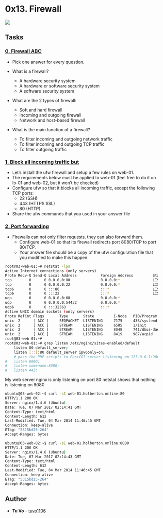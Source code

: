 # 0x13. Firewall

<img src="https://s3.amazonaws.com/intranet-projects-files/holbertonschool-sysadmin_devops/284/V1HjQ1Y.png">

## Tasks

### [0. Firewall ABC](./0-firewall_ABC)
* Pick one answer for every question.
* What is a firewall?
  * A hardware security system
  * A hardware or software security system
  * A software security system
  
* What are the 2 types of firewall:
  * Soft and hard firewall
  * Incoming and outgoing firewall
  * Network and host-based firewall

* What is the main function of a firewall?
  * To filter incoming and outgoing network traffic
  * To filter incoming and outgoing TCP traffic
  * To filter outgoing traffic

### [1. Block all incoming traffic but](./1-block_all_incoming_traffic_but)
* Let’s install the ufw firewall and setup a few rules on web-01.
* The requirements below must be applied to web-01 (feel free to do it on lb-01 and web-02, but it won’t be checked)
* Configure ufw so that it blocks all incoming traffic, except the following TCP ports:
  * 22 (SSH)
  * 443 (HTTPS SSL)
  * 80 (HTTP)
* Share the ufw commands that you used in your answer file

### [2. Port forwarding](./100-port_forwarding)
* Firewalls can not only filter requests, they can also forward them.
  * Configure web-01 so that its firewall redirects port 8080/TCP to port 80/TCP.
  * Your answer file should be a copy of the ufw configuration file that you modified to make this happen

```sh
root@03-web-01:~# netstat -lpn
Active Internet connections (only servers)
Proto Recv-Q Send-Q Local Address           Foreign Address         State       PID/Program name
tcp        0      0 0.0.0.0:80              0.0.0.0:*               LISTEN      2473/nginx
tcp        0      0 0.0.0.0:22              0.0.0.0:*               LISTEN      978/sshd
tcp6       0      0 :::80                   :::*                    LISTEN      2473/nginx
tcp6       0      0 :::22                   :::*                    LISTEN      978/sshd
udp        0      0 0.0.0.0:68              0.0.0.0:*                           594/dhclient
udp        0      0 0.0.0.0:54432           0.0.0.0:*                           594/dhclient
udp6       0      0 :::32563                :::*                                594/dhclient
Active UNIX domain sockets (only servers)
Proto RefCnt Flags       Type       State         I-Node   PID/Program name    Path
unix  2      [ ACC ]     SEQPACKET  LISTENING     7175     433/systemd-udevd   /run/udev/control
unix  2      [ ACC ]     STREAM     LISTENING     6505     1/init              @/com/ubuntu/upstart
unix  2      [ ACC ]     STREAM     LISTENING     8048     741/dbus-daemon     /var/run/dbus/system_bus_socket
unix  2      [ ACC ]     STREAM     LISTENING     8419     987/acpid           /var/run/acpid.socket
root@03-web-01:~#
root@03-web-01:~# grep listen /etc/nginx/sites-enabled/default
    listen 80 default_server;
    listen [::]:80 default_server ipv6only=on;
    # pass the PHP scripts to FastCGI server listening on 127.0.0.1:9000
#   listen 8000;
#   listen somename:8080;
#   listen 443;
```

My web server nginx is only listening on port 80
netstat shows that nothing is listening on 8080

```sh
ubuntu@03-web-02:~$ curl -sI web-01.holberton.online:80
HTTP/1.1 200 OK
Server: nginx/1.4.6 (Ubuntu)
Date: Tue, 07 Mar 2017 02:14:41 GMT
Content-Type: text/html
Content-Length: 612
Last-Modified: Tue, 04 Mar 2014 11:46:45 GMT
Connection: keep-alive
ETag: "5315bd25-264"
Accept-Ranges: bytes

ubuntu@03-web-02:~$ curl -sI web-01.holberton.online:8080
HTTP/1.1 200 OK
Server: nginx/1.4.6 (Ubuntu)
Date: Tue, 07 Mar 2017 02:14:43 GMT
Content-Type: text/html
Content-Length: 612
Last-Modified: Tue, 04 Mar 2014 11:46:45 GMT
Connection: keep-alive
ETag: "5315bd25-264"
Accept-Ranges: bytes
```

## Author
* **Tu Vo** - [tuvo1106](https:///github.com/tuvo1106)
